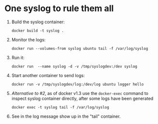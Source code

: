 # One syslog to rule them all

1. Build the syslog container: 

   `docker build -t syslog .`

2. Monitor the logs: 

   `docker run --volumes-from syslog ubuntu tail -f /var/log/syslog`
   
3. Run it: 

   `docker run  --name syslog -d -v /tmp/syslogdev:/dev syslog`

4. Start another container to send logs:

   `docker run -v /tmp/syslogdev/log:/dev/log ubuntu logger hello`


5. *Alternative to #2*, as of docker v1.3 use the `docker-exec` command to inspect syslog container directly, after some logs have been generated
    
    `docker exec -t syslog tail -f /var/log/syslog`

5. See in the log message show up in the "tail" container.

